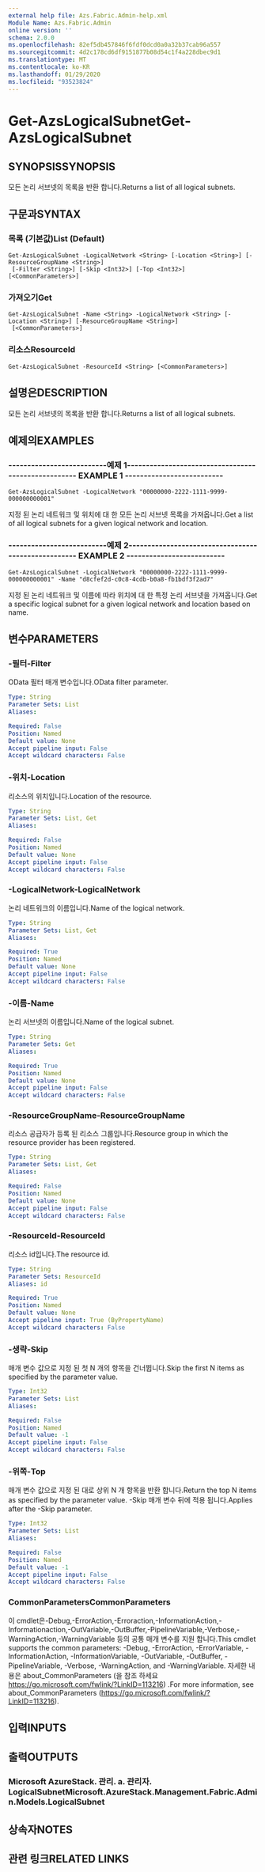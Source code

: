 ```yaml
---
external help file: Azs.Fabric.Admin-help.xml
Module Name: Azs.Fabric.Admin
online version: ''
schema: 2.0.0
ms.openlocfilehash: 82ef5db457846f6fdf0dcd0a0a32b37cab96a557
ms.sourcegitcommit: 4d2c178cd6df9151877b08d54c1f4a228dbec9d1
ms.translationtype: MT
ms.contentlocale: ko-KR
ms.lasthandoff: 01/29/2020
ms.locfileid: "93523824"
---
```

# <span data-ttu-id="ed02f-101">Get-AzsLogicalSubnet</span><span class="sxs-lookup"><span data-stu-id="ed02f-101">Get-AzsLogicalSubnet</span></span>

## <span data-ttu-id="ed02f-102">SYNOPSIS</span><span class="sxs-lookup"><span data-stu-id="ed02f-102">SYNOPSIS</span></span>
<span data-ttu-id="ed02f-103">모든 논리 서브넷의 목록을 반환 합니다.</span><span class="sxs-lookup"><span data-stu-id="ed02f-103">Returns a list of all logical subnets.</span></span>

## <span data-ttu-id="ed02f-104">구문과</span><span class="sxs-lookup"><span data-stu-id="ed02f-104">SYNTAX</span></span>

### <span data-ttu-id="ed02f-105">목록 (기본값)</span><span class="sxs-lookup"><span data-stu-id="ed02f-105">List (Default)</span></span>
```
Get-AzsLogicalSubnet -LogicalNetwork <String> [-Location <String>] [-ResourceGroupName <String>]
 [-Filter <String>] [-Skip <Int32>] [-Top <Int32>] [<CommonParameters>]
```

### <span data-ttu-id="ed02f-106">가져오기</span><span class="sxs-lookup"><span data-stu-id="ed02f-106">Get</span></span>
```
Get-AzsLogicalSubnet -Name <String> -LogicalNetwork <String> [-Location <String>] [-ResourceGroupName <String>]
 [<CommonParameters>]
```

### <span data-ttu-id="ed02f-107">리소스</span><span class="sxs-lookup"><span data-stu-id="ed02f-107">ResourceId</span></span>
```
Get-AzsLogicalSubnet -ResourceId <String> [<CommonParameters>]
```

## <span data-ttu-id="ed02f-108">설명은</span><span class="sxs-lookup"><span data-stu-id="ed02f-108">DESCRIPTION</span></span>
<span data-ttu-id="ed02f-109">모든 논리 서브넷의 목록을 반환 합니다.</span><span class="sxs-lookup"><span data-stu-id="ed02f-109">Returns a list of all logical subnets.</span></span>

## <span data-ttu-id="ed02f-110">예제의</span><span class="sxs-lookup"><span data-stu-id="ed02f-110">EXAMPLES</span></span>

### <span data-ttu-id="ed02f-111">--------------------------예제 1--------------------------</span><span class="sxs-lookup"><span data-stu-id="ed02f-111">-------------------------- EXAMPLE 1 --------------------------</span></span>
```
Get-AzsLogicalSubnet -LogicalNetwork "00000000-2222-1111-9999-000000000001"
```

<span data-ttu-id="ed02f-112">지정 된 논리 네트워크 및 위치에 대 한 모든 논리 서브넷 목록을 가져옵니다.</span><span class="sxs-lookup"><span data-stu-id="ed02f-112">Get a list of all logical subnets for a given logical network and location.</span></span>

### <span data-ttu-id="ed02f-113">--------------------------예제 2--------------------------</span><span class="sxs-lookup"><span data-stu-id="ed02f-113">-------------------------- EXAMPLE 2 --------------------------</span></span>
```
Get-AzsLogicalSubnet -LogicalNetwork "00000000-2222-1111-9999-000000000001" -Name "d8cfef2d-c0c8-4cdb-b0a8-fb1bdf3f2ad7"
```

<span data-ttu-id="ed02f-114">지정 된 논리 네트워크 및 이름에 따라 위치에 대 한 특정 논리 서브넷을 가져옵니다.</span><span class="sxs-lookup"><span data-stu-id="ed02f-114">Get a specific logical subnet for a given logical network and location based on name.</span></span>

## <span data-ttu-id="ed02f-115">변수</span><span class="sxs-lookup"><span data-stu-id="ed02f-115">PARAMETERS</span></span>

### <span data-ttu-id="ed02f-116">-필터</span><span class="sxs-lookup"><span data-stu-id="ed02f-116">-Filter</span></span>
<span data-ttu-id="ed02f-117">OData 필터 매개 변수입니다.</span><span class="sxs-lookup"><span data-stu-id="ed02f-117">OData filter parameter.</span></span>

```yaml
Type: String
Parameter Sets: List
Aliases: 

Required: False
Position: Named
Default value: None
Accept pipeline input: False
Accept wildcard characters: False
```

### <span data-ttu-id="ed02f-118">-위치</span><span class="sxs-lookup"><span data-stu-id="ed02f-118">-Location</span></span>
<span data-ttu-id="ed02f-119">리소스의 위치입니다.</span><span class="sxs-lookup"><span data-stu-id="ed02f-119">Location of the resource.</span></span>

```yaml
Type: String
Parameter Sets: List, Get
Aliases: 

Required: False
Position: Named
Default value: None
Accept pipeline input: False
Accept wildcard characters: False
```

### <span data-ttu-id="ed02f-120">-LogicalNetwork</span><span class="sxs-lookup"><span data-stu-id="ed02f-120">-LogicalNetwork</span></span>
<span data-ttu-id="ed02f-121">논리 네트워크의 이름입니다.</span><span class="sxs-lookup"><span data-stu-id="ed02f-121">Name of the logical network.</span></span>

```yaml
Type: String
Parameter Sets: List, Get
Aliases: 

Required: True
Position: Named
Default value: None
Accept pipeline input: False
Accept wildcard characters: False
```

### <span data-ttu-id="ed02f-122">-이름</span><span class="sxs-lookup"><span data-stu-id="ed02f-122">-Name</span></span>
<span data-ttu-id="ed02f-123">논리 서브넷의 이름입니다.</span><span class="sxs-lookup"><span data-stu-id="ed02f-123">Name of the logical subnet.</span></span>

```yaml
Type: String
Parameter Sets: Get
Aliases: 

Required: True
Position: Named
Default value: None
Accept pipeline input: False
Accept wildcard characters: False
```

### <span data-ttu-id="ed02f-124">-ResourceGroupName</span><span class="sxs-lookup"><span data-stu-id="ed02f-124">-ResourceGroupName</span></span>
<span data-ttu-id="ed02f-125">리소스 공급자가 등록 된 리소스 그룹입니다.</span><span class="sxs-lookup"><span data-stu-id="ed02f-125">Resource group in which the resource provider has been registered.</span></span>

```yaml
Type: String
Parameter Sets: List, Get
Aliases: 

Required: False
Position: Named
Default value: None
Accept pipeline input: False
Accept wildcard characters: False
```

### <span data-ttu-id="ed02f-126">-ResourceId</span><span class="sxs-lookup"><span data-stu-id="ed02f-126">-ResourceId</span></span>
<span data-ttu-id="ed02f-127">리소스 id입니다.</span><span class="sxs-lookup"><span data-stu-id="ed02f-127">The resource id.</span></span>

```yaml
Type: String
Parameter Sets: ResourceId
Aliases: id

Required: True
Position: Named
Default value: None
Accept pipeline input: True (ByPropertyName)
Accept wildcard characters: False
```

### <span data-ttu-id="ed02f-128">-생략</span><span class="sxs-lookup"><span data-stu-id="ed02f-128">-Skip</span></span>
<span data-ttu-id="ed02f-129">매개 변수 값으로 지정 된 첫 N 개의 항목을 건너뜁니다.</span><span class="sxs-lookup"><span data-stu-id="ed02f-129">Skip the first N items as specified by the parameter value.</span></span>

```yaml
Type: Int32
Parameter Sets: List
Aliases: 

Required: False
Position: Named
Default value: -1
Accept pipeline input: False
Accept wildcard characters: False
```

### <span data-ttu-id="ed02f-130">-위쪽</span><span class="sxs-lookup"><span data-stu-id="ed02f-130">-Top</span></span>
<span data-ttu-id="ed02f-131">매개 변수 값으로 지정 된 대로 상위 N 개 항목을 반환 합니다.</span><span class="sxs-lookup"><span data-stu-id="ed02f-131">Return the top N items as specified by the parameter value.</span></span>
<span data-ttu-id="ed02f-132">-Skip 매개 변수 뒤에 적용 됩니다.</span><span class="sxs-lookup"><span data-stu-id="ed02f-132">Applies after the -Skip parameter.</span></span>

```yaml
Type: Int32
Parameter Sets: List
Aliases: 

Required: False
Position: Named
Default value: -1
Accept pipeline input: False
Accept wildcard characters: False
```

### <span data-ttu-id="ed02f-133">CommonParameters</span><span class="sxs-lookup"><span data-stu-id="ed02f-133">CommonParameters</span></span>
<span data-ttu-id="ed02f-134">이 cmdlet은-Debug,-ErrorAction,-Erroraction,-InformationAction,-Informationaction,-OutVariable,-OutBuffer,-PipelineVariable,-Verbose,-WarningAction,-WarningVariable 등의 공통 매개 변수를 지원 합니다.</span><span class="sxs-lookup"><span data-stu-id="ed02f-134">This cmdlet supports the common parameters: -Debug, -ErrorAction, -ErrorVariable, -InformationAction, -InformationVariable, -OutVariable, -OutBuffer, -PipelineVariable, -Verbose, -WarningAction, and -WarningVariable.</span></span> <span data-ttu-id="ed02f-135">자세한 내용은 about_CommonParameters (을 참조 하세요 https://go.microsoft.com/fwlink/?LinkID=113216) .</span><span class="sxs-lookup"><span data-stu-id="ed02f-135">For more information, see about_CommonParameters (https://go.microsoft.com/fwlink/?LinkID=113216).</span></span>

## <span data-ttu-id="ed02f-136">입력</span><span class="sxs-lookup"><span data-stu-id="ed02f-136">INPUTS</span></span>

## <span data-ttu-id="ed02f-137">출력</span><span class="sxs-lookup"><span data-stu-id="ed02f-137">OUTPUTS</span></span>

### <span data-ttu-id="ed02f-138">Microsoft AzureStack. 관리. a. 관리자. LogicalSubnet</span><span class="sxs-lookup"><span data-stu-id="ed02f-138">Microsoft.AzureStack.Management.Fabric.Admin.Models.LogicalSubnet</span></span>

## <span data-ttu-id="ed02f-139">상속자</span><span class="sxs-lookup"><span data-stu-id="ed02f-139">NOTES</span></span>

## <span data-ttu-id="ed02f-140">관련 링크</span><span class="sxs-lookup"><span data-stu-id="ed02f-140">RELATED LINKS</span></span>

